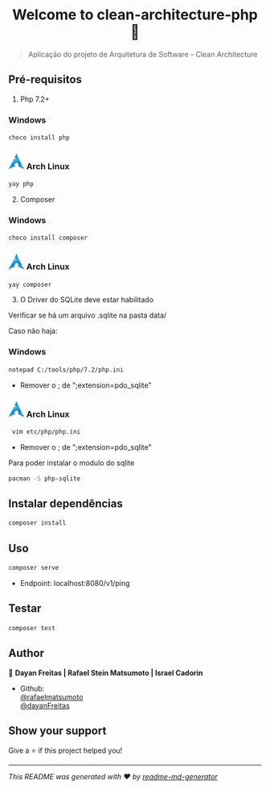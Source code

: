 <h1 align="center">Welcome to clean-architecture-php 👋</h1>
<p>
</p>

> Aplicação do projeto de Arquitetura de Software - Clean Architecture

## Pré-requisitos

1. Php 7.2+
### Windows
```sh
choco install php
```

### ![Arch](https://github.com/JotaRandom/archlinux-artwork/blob/master/icons/archlinux-icon-crystal-16.svg) Arch Linux
```sh
yay php 
```

2. Composer

### Windows
```sh
choco install composer
```

### ![Arch](https://github.com/JotaRandom/archlinux-artwork/blob/master/icons/archlinux-icon-crystal-16.svg) Arch Linux
```sh
yay composer
```


3. O Driver do SQLite deve estar habilitado

Verificar se há um arquivo .sqlite na pasta data/

Caso não haja:

### Windows
```sh
notepad C:/tools/php/7.2/php.ini
```

- Remover o ; de ";extension=pdo_sqlite"

### ![Arch](https://github.com/JotaRandom/archlinux-artwork/blob/master/icons/archlinux-icon-crystal-16.svg) Arch Linux
```sh
 vim etc/php/php.ini
```

- Remover o ; de ";extension=pdo_sqlite"

Para poder instalar o modulo do sqlite

```sh
pacman -S php-sqlite 
```

## Instalar dependências

```sh
composer install
```

## Uso

```sh
composer serve
```

- Endpoint: localhost:8080/v1/ping

## Testar

```sh
composer test
```

## Author

👤 **Dayan Freitas | Rafael Stein Matsumoto | Israel Cadorin**

* Github:   
[@rafaelmatsumoto](https://github.com/rafaelmatsumoto)  
[@dayanFreitas](https://github.com/dayanFreitas)
## Show your support

Give a ⭐️ if this project helped you!

***
_This README was generated with ❤️ by [readme-md-generator](https://github.com/kefranabg/readme-md-generator)_